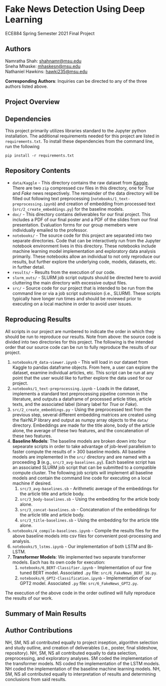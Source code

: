 # Fake News Detection Using Deep Learning   

ECE884 Spring Semester 2021 Final Project

## Authors

Namratha Shah: shahnamr@msu.edu    
Sneha Mhaske: mhaskesn@msu.edu    
Nathaniel Hawkins: hawki235@msu.edu  

**Corresponding Authors**: Inquiries can be directed to any of the three authors listed above.

## Project Overview

## Dependencies

This project primarily utilizes libraries standard to the Jupyter python installation. The additional requirements needed for this project are listed in `requirements.txt`. To install these dependencies from the command line, run the following

`pip install -r requirements.txt`

## Repository Contents  

* `data/Kaggle` - This directory contains the raw dataset from [Kaggle](https://www.kaggle.com/clmentbisaillon/fake-and-real-news-dataset). There are two `zip` compressed csv files in this directory, one for _True_ and _Fake_ news respectively. The remainder of the data directory will be filled out following text preprocessing (`notebooks/1_text-preprocessing.ipynb`) and creation of embedding from processed text (`src/2_create_embeddings.py`) for the baseline models.    
* `doc/` - This directory contains deliverables for our final project. This includes a PDF of our final poster and a PDF of the slides from our final presentation. Evaluation forms for our group memebers were individually emailed to the professor.   
* `notebooks/` - The source code for this project are separated into two separate directories. Code that can be interactively run from the Jupyter notebook environment lives in this directory. These notebooks include machine learning model implementation and exploratory data analysis primarily. These notebooks allow an individual to not only reproduce our results, but further explore the underlying code, models, datasets, etc. in further detail.   
* `results/` - Results from the execution of our code.
* `slurm_outs/` - SLURM job script outputs should be directed here to avoid cluttering the main directory with excessive output files.   
* `src/` - Source code for our project that is intended to be run from the command line or via a job script submission (i.e., SLURM). These scripts typically have longer run times and should be reviewed prior to executing on a local machine in order to avoid user issues.

## Reproducing Results

All scripts in our project are numbered to indicate the order in which they should be run to reproduce our results. Note from above: the source code is divided into two directories for this project. The following is the intended order that our source code can be run to fully reproduce the results of our project.

1. `notebooks/0_data-viewer.ipynb` - This will load in our dataset from Kaggle to pandas dataframe objects. From here, a user can explore the dataset, examine individual articles, etc. This script can be run at any point that the user would like to further explore the data used for our project.
2. `notebooks/1_text-preprocessing.ipynb` - Loads in the dataset, implements a standard text preprocessing pipeline common in the literature, and outputs a dataframe of processed article titles, article texts, and the associated label (binary label for _True_ or _Fake_).
3. `src/2_create_embeddings.py` - Using the preprocessed text from the previous step, several different embedding matrices are created using the flairNLP library and output as numpy array objects to the `data/` directory. Embeddings are made for the title alone, body of the article alone, the average of these two features, and the concatenation of these two features. 
4. **Baseline Models**: The baseline models are broken down into four sepearate scripts in order to take advantage of job-level parallelism to faster compute the results of > 300 baseline models. All baseline models are implemented in the `src/` directory and are named with a proceeding **3** (e.g., `src/3_avg-baselines.py`). Each baseline script has an associated SLURM job script that can be submitted to a compatible compute cluster. The following job scripts will implement all baseline models and contain the command line code for executing on a local machine if desired.
    1. `src/3_avg-baselines.sb` - Arithmetic average of the embeddings for the article title and article body.
    2. `src/3_body-baselines.sb` - Using the embedding for the article body alone.
    3. `src/3_concat-baselines.sb` - Concatenation of the embeddings for the article title and article body.
    4. `src/3_title-baselines.sb` - Using the embedding for the article title alone.
5. `notebooks/4_compile-baselines.ipynb` - Compile the results files for the above baseline models into csv files for convenient post-processing and analysis.
6. `notebooks/5_lstms.ipynb` - Our implementation of both LSTM and Bi-LSTM.
7. **Transformer Models**: We implemented two separate transformer models. Each has its own code for execution:
    1. `notebooks/6_BERT-Classifier.ipynb` - Implementation of our fine tuned BERT model. Associated `.py` file: `src/6_FakeNews_BERT_16.py`.
    2. `notebooks/6_GPT2-Classification.ipynb` - Implementation of our GPT2 model. Associated `.py` file: `src/6_FakeNews_GPT2.py`.


The execution of the above code in the order outlined will fully reproduce the results of our work.


## Summary of Main Results



## Author Contributions

NH, SM, NS all contributed equally to project inseption, algorithm selection and study outline, and creation of deliverables (i.e., poster, final slideshow, repository). NH, SM, NS all contributed equally to data selection, preprocessing, and exploratory analyses. SM coded the implementation of the transformer models. NS coded the implementation of the LSTM models. NH coded the implementation of the baseline machine learning models. NH, SM, NS all contributed equally to interpretation of results and determining conclusions from said results.